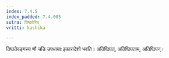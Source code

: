 ```yaml
---
index: 7.4.5
index_padded: 7.4.005
sutra: तिष्ठतेरित्
vritti: kashika

---
```

तिष्ठतेरङ्गस्य णौ चङि उपधायाः इकारादेशो भवति। अतिष्ठिपत्, अतिष्ठिपताम्, अतिष्ठिपन्।